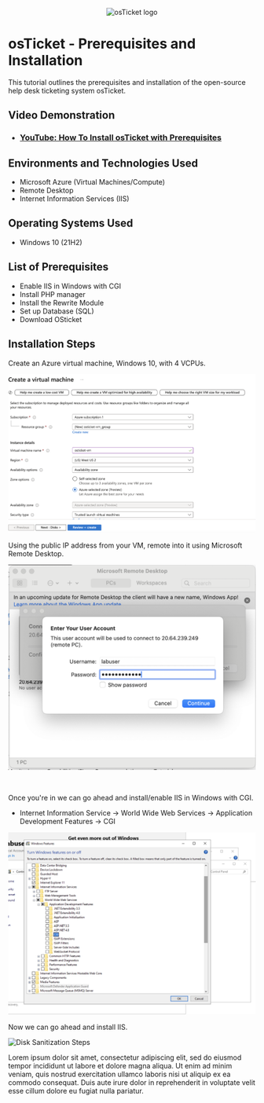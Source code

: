 <p align="center">
<img src="https://i.imgur.com/Clzj7Xs.png" alt="osTicket logo"/>
</p>

<h1>osTicket - Prerequisites and Installation</h1>
This tutorial outlines the prerequisites and installation of the open-source help desk ticketing system osTicket.<br />


<h2>Video Demonstration</h2>

- ### [YouTube: How To Install osTicket with Prerequisites](https://www.youtube.com)

<h2>Environments and Technologies Used</h2>

- Microsoft Azure (Virtual Machines/Compute)
- Remote Desktop
- Internet Information Services (IIS)

<h2>Operating Systems Used </h2>

- Windows 10</b> (21H2)

<h2>List of Prerequisites</h2>

- Enable IIS in Windows with CGI
- Install PHP manager 
- Install the Rewrite Module
- Set up Database (SQL)
- Download OSticket

<h2>Installation Steps</h2>

<p> Create an Azure virtual machine, Windows 10, with 4 VCPUs. 
</p>
<img src="https://github.com/diegomtz28/os-ticket-prereqs/blob/main/Creating%20Vitrual%20Machine.png"/>

</p> Using the public IP address from your VM, remote into it using Microsoft Remote Desktop.
<p>
<img src="https://github.com/diegomtz28/os-ticket-prereqs/blob/main/Loggin%20in%20to%20vm.png"/>
</p>
<br />

<p> Once you're in we can go ahead and install/enable IIS in Windows with CGI.

  - Internet Information Service -> World Wide Web Services -> Application Development Features -> CGI
<img src="https://github.com/diegomtz28/os-ticket-prereqs/blob/main/enabling%20iis.png"/>
</p>
<p> Now we can go ahead and install IIS. 
<img src=""/>

<br />

<p>
<img src="https://i.imgur.com/DJmEXEB.png" height="80%" width="80%" alt="Disk Sanitization Steps"/>
</p>
<p>
Lorem ipsum dolor sit amet, consectetur adipiscing elit, sed do eiusmod tempor incididunt ut labore et dolore magna aliqua. Ut enim ad minim veniam, quis nostrud exercitation ullamco laboris nisi ut aliquip ex ea commodo consequat. Duis aute irure dolor in reprehenderit in voluptate velit esse cillum dolore eu fugiat nulla pariatur.
</p>
<br />
